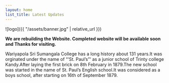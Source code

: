 ```yaml
---
layout: home
list_title: Latest Updates
---
```

![logo]({{ "/assets/banner.jpg" | relative_url }})


**We are rebuilding the Website. Completed website will be available soon and Thanks for visiting.**

Wariyapola Sri Sumangala College has a long history about 131 years.It was orginated under the name of “‘St. Paul’s”‘ as a junior school of Trinty college Kandy.After laying the first brick on 8th February in 1879.The new school was started in the name of St. Paul’s English school.It was considered as a boys school, after starting on 16th of September 1879.
